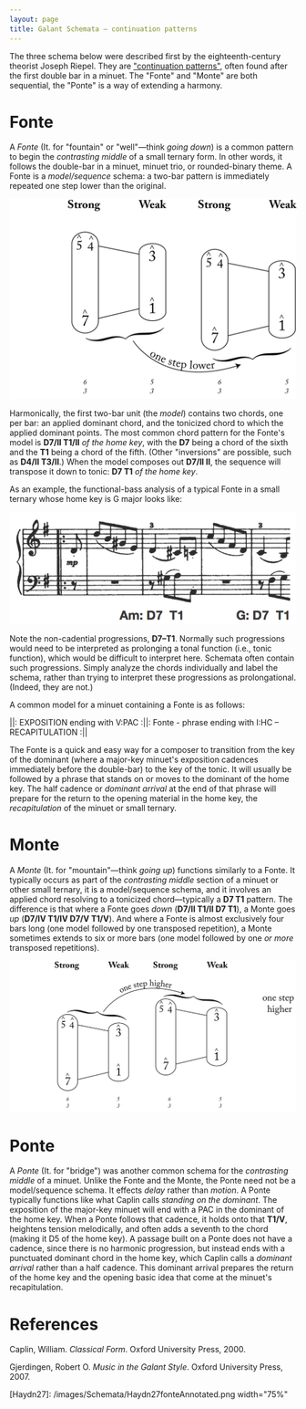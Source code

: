 ```yaml
---
layout: page
title: Galant Schemata – continuation patterns
---
```


The three schema below were described first by the eighteenth-century theorist Joseph Riepel. They are ["continuation patterns"](http://www.mtosmt.org/issues/mto.05.11.2/mto.05.11.2.eckert.html), often found after the first double bar in a minuet. The "Fonte" and "Monte" are both sequential, the "Ponte" is a way of extending a harmony.


# Fonte #

A *Fonte* (It. for "fountain" or "well"—think *going down*) is a common pattern to begin the *contrasting middle* of a small ternary form. In other words, it follows the double-bar in a minuet, minuet trio, or rounded-binary theme. A Fonte is a *model/sequence* schema: a two-bar pattern is immediately repeated one step lower than the original.

[![](/images/form/fonte.png)](/images/form/fonte.png)

Harmonically, the first two-bar unit (the *model*) contains two chords, one per bar: an applied dominant chord, and the tonicized chord to which the applied dominant points. The most common chord pattern for the Fonte's model is **D7/II T1/II** *of the home key*, with the **D7** being a chord of the sixth and the **T1** being a chord of the fifth. (Other "inversions" are possible, such as **D4/II T3/II**.) When the model composes out **D7/II II**, the sequence will transpose it down to tonic: **D7 T1** *of the home key*.

As an example, the functional-bass analysis of a typical Fonte in a small ternary whose home key is G major looks like:

[![](/images/form/Haydn27fonteAnnotated.png)](/images/form/Haydn27fonteAnnotated.png)

Note the non-cadential progressions, **D7–T1**. Normally such progressions would need to be interpreted as prolonging a tonal function (i.e., tonic function), which would be difficult to interpret here. Schemata often contain such progressions. Simply analyze the chords individually and label the schema, rather than trying to interpret these progressions as prolongational. (Indeed, they are not.)

A common model for a minuet containing a Fonte is as follows:

||: EXPOSITION ending with V:PAC :||: Fonte - phrase ending with I:HC – RECAPITULATION :||

The Fonte is a quick and easy way for a composer to transition from the key of the dominant (where a major-key minuet's exposition cadences immediately before the double-bar) to the key of the tonic. It will usually be followed by a phrase that stands on or moves to the dominant of the home key. The half cadence or *dominant arrival* at the end of that phrase will prepare for the return to the opening material in the home key, the *recapitulation* of the minuet or small ternary.

# Monte #

A *Monte* (It. for "mountain"—think *going up*) functions similarly to a Fonte. It typically occurs as part of the *contrasting middle* section of a minuet or other small ternary, it is a model/sequence schema, and it involves an applied chord resolving to a tonicized chord—typically a **D7 T1** pattern. The difference is that where a Fonte goes *down* (**D7/II T1/II D7 T1**), a Monte goes *up* (**D7/IV T1/IV D7/V T1/V**). And where a Fonte is almost exclusively four bars long (one model followed by one transposed repetition), a Monte sometimes extends to six or more bars (one model followed by one *or more* transposed repetitions).

[![](/images/form/monte.png)](/images/form/monte.png)

# Ponte #

A *Ponte* (It. for "bridge") was another common schema for the *contrasting middle* of a minuet. Unlike the Fonte and the Monte, the Ponte need not be a model/sequence schema. It effects *delay* rather than *motion*. A Ponte typically functions like what Caplin calls *standing on the dominant*. The exposition of the major-key minuet will end with a PAC in the dominant of the home key. When a Ponte follows that cadence, it holds onto that **T1/V**, heightens tension melodically, and often adds a seventh to the chord (making it D5 of the home key). A passage built on a Ponte does not have a cadence, since there is no harmonic progression, but instead ends with a punctuated dominant chord in the home key, which Caplin calls a *dominant arrival* rather than a half cadence. This dominant arrival prepares the return of the home key and the opening basic idea that come at the minuet's recapitulation.


# References #

Caplin, William. *Classical Form*. Oxford University Press, 2000.

Gjerdingen, Robert O. *Music in the Galant Style*. Oxford University Press, 2007.

[Haydn27]: /images/Schemata/Haydn27fonteAnnotated.png width="75%"